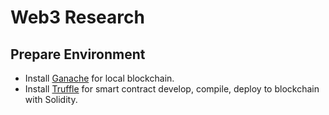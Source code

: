 # Web3 Research

## Prepare Environment

+ Install [Ganache](https://trufflesuite.com/docs/ganache/) for local blockchain.
+ Install [Truffle](https://trufflesuite.com/docs/truffle/) for smart contract develop, compile, deploy to blockchain with Solidity.
